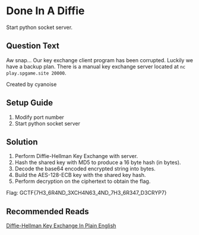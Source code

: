 # Done In A Diffie
Start python socket server.

## Question Text
Aw snap... Our key exchange client program has been corrupted. Luckily we have a backup plan. There is a manual key exchange server located at `nc play.spgame.site 20000`.

Created by cyanoise

## Setup Guide
1. Modify port number
2. Start python socket server

## Solution
1. Perform Diffie-Hellman Key Exchange with server.
2. Hash the shared key with MD5 to produce a 16 byte hash (in bytes).
3. Decode the base64 encoded encrypted string into bytes.
4. Build the AES-128-ECB key with the shared key hash.
5. Perform decryption on the ciphertext to obtain the flag.

Flag: GCTF{7H3_6R4ND_3XCH4N63_4ND_7H3_6R347_D3CRYP7}

## Recommended Reads
[Diffie-Hellman Key Exchange In Plain English](https://security.stackexchange.com/questions/45963/diffie-hellman-key-exchange-in-plain-english#answer-60659)
